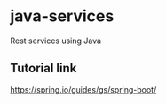 # java-services
Rest services using Java


## Tutorial link
https://spring.io/guides/gs/spring-boot/
